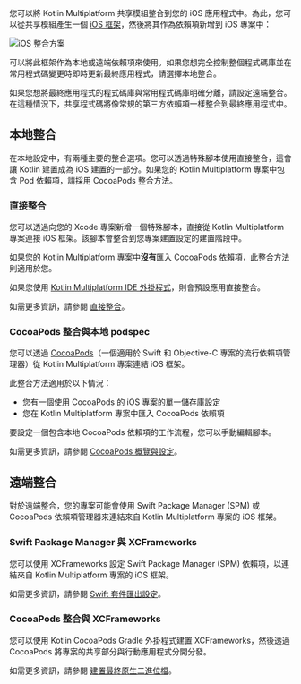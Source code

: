 [//]: # (title: iOS 整合方法)

您可以將 Kotlin Multiplatform 共享模組整合到您的 iOS 應用程式中。為此，您可以從共享模組產生一個 [iOS 框架](https://developer.apple.com/library/archive/documentation/MacOSX/Conceptual/BPFrameworks/Concepts/WhatAreFrameworks.html)，然後將其作為依賴項新增到 iOS 專案中：

![iOS 整合方案](ios-integration-scheme.svg)

可以將此框架作為本地或遠端依賴項來使用。如果您想完全控制整個程式碼庫並在常用程式碼變更時即時更新最終應用程式，請選擇本地整合。

如果您想將最終應用程式的程式碼庫與常用程式碼庫明確分離，請設定遠端整合。在這種情況下，共享程式碼將像常規的第三方依賴項一樣整合到最終應用程式中。

## 本地整合

在本地設定中，有兩種主要的整合選項。您可以透過特殊腳本使用直接整合，這會讓 Kotlin 建置成為 iOS 建置的一部分。如果您的 Kotlin Multiplatform 專案中包含 Pod 依賴項，請採用 CocoaPods 整合方法。

### 直接整合

您可以透過向您的 Xcode 專案新增一個特殊腳本，直接從 Kotlin Multiplatform 專案連接 iOS 框架。該腳本會整合到您專案建置設定的建置階段中。

如果您的 Kotlin Multiplatform 專案中**沒有**匯入 CocoaPods 依賴項，此整合方法則適用於您。

如果您使用 [Kotlin Multiplatform IDE 外掛程式](https://plugins.jetbrains.com/plugin/14936-kotlin-multiplatform)，則會預設應用直接整合。

如需更多資訊，請參閱 [直接整合](multiplatform-direct-integration.md)。

### CocoaPods 整合與本地 podspec

您可以透過 [CocoaPods](https://cocoapods.org/)（一個適用於 Swift 和 Objective-C 專案的流行依賴項管理器）從 Kotlin Multiplatform 專案連結 iOS 框架。

此整合方法適用於以下情況：

* 您有一個使用 CocoaPods 的 iOS 專案的單一儲存庫設定
* 您在 Kotlin Multiplatform 專案中匯入 CocoaPods 依賴項

要設定一個包含本地 CocoaPods 依賴項的工作流程，您可以手動編輯腳本。

如需更多資訊，請參閱 [CocoaPods 概覽與設定](multiplatform-cocoapods-overview.md)。

## 遠端整合

對於遠端整合，您的專案可能會使用 Swift Package Manager (SPM) 或 CocoaPods 依賴項管理器來連結來自 Kotlin Multiplatform 專案的 iOS 框架。

### Swift Package Manager 與 XCFrameworks

您可以使用 XCFrameworks 設定 Swift Package Manager (SPM) 依賴項，以連結來自 Kotlin Multiplatform 專案的 iOS 框架。

如需更多資訊，請參閱 [Swift 套件匯出設定](multiplatform-spm-export.md)。

### CocoaPods 整合與 XCFrameworks

您可以使用 Kotlin CocoaPods Gradle 外掛程式建置 XCFrameworks，然後透過 CocoaPods 將專案的共享部分與行動應用程式分開分發。

如需更多資訊，請參閱 [建置最終原生二進位檔](multiplatform-build-native-binaries.md#build-frameworks)。